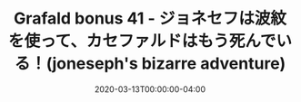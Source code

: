 ---
title: "Grafald bonus 41 - ジョネセフは波紋を使って、カセファルドはもう死んでいる！(joneseph's bizarre adventure)"
type: "image"
date: 2020-03-13T00:00:00-04:00
draft: false
categories: ["Projects"]
image_path: "../img/2020/bonus_41.png"
alt_text: ""
---